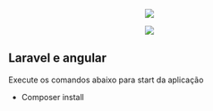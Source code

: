 <p align="center"><img src="https://laravel.com/assets/img/components/logo-laravel.svg"></p>
<p align="center"><img src="https://banner2.kisspng.com/20180627/whl/kisspng-angularjs-spring-framework-web-application-5b3425bed33165.5288980515301441908651.jpg"></p>

## Laravel e angular

Execute os comandos abaixo para start da aplicação
- Composer install
